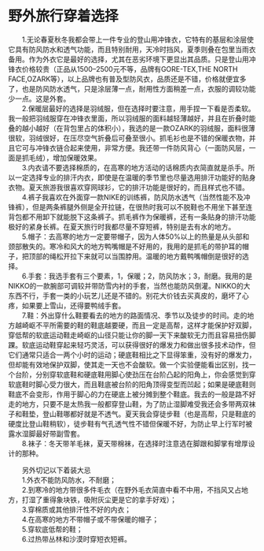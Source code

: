 # 野外旅行穿着选择  

&emsp;&emsp;1.无论春夏秋冬我都会带上一件专业的登山用冲锋衣，它特有的基层和涂层使它具有防风防水和透气功能，而且特别耐用，天冷时挡风，夏季则叠在包里当雨衣备用。作为外衣它是最好的选择，尤其在恶劣环境下更显出其品质。只是登山用冲锋衣价格较贵（正品从1500–2500元不等，品牌有GORE-TEX,THE NORTH FACE,OZARK等），以上品牌也有普及型防风衣，品质还是不错，价格就便宜多了，也是防风防水透气，只是涂层薄一点，耐用性方面稍差一点，衣服的调较功能少一点。这是外套。  
&emsp;&emsp;2.保暖层最好的选择是羽绒服，但在选择时要注意，用手捏一下看是否柔软。我一般把羽绒服穿在冲锋衣里面，所以羽绒服的面料越轻薄越好，并且在折叠时能叠的越小越好（在背包里占的体积小），我选的是一款OZARK的羽绒服，面料很薄很软，羽绒很好，在压尽空气折叠后可叠至很小。抓毛衫也是不错的保暖衣物，并且它可与冲锋衣链合起来使用，非常方便。我还带一件防风背心（一面防风层，一面是抓毛绒），增加保暖效果。  
&emsp;&emsp;3.内衣请不要选择棉质的，在高寒的地方活动的话棉质内衣简直就是杀手。所以一定选择专业的排汗内衣，即使是在温暖的季节里也尽量选用排汗功能好的贴身衣物。夏天旅游我很喜欢穿网球衫，它的排汗功能是很好的，而且样式也不错。  
&emsp;&emsp;4.裤子我喜欢在外面穿一款NIKE的训练裤，防风防水透气（当然性能不及冲锋裤），但是两条裤腿外侧是全开拉链，在很热时我可以不脱鞋也不用坐下甚至连背包都不用卸下就能脱下这条裤子。抓毛裤作为保暖裤，还有一条贴身的排汗功能极好的紧身长裤。在夏天旅行时我都尽量不穿短裤，特别是去有水的地方。  
&emsp;&emsp;5.帽子：去高寒的地方一定要带帽子，因为人体50%以上的热量是从头部和颈部散失的。寒冷和风大的地方鸭嘴帽是不好用的，我用的是抓毛的带护耳的帽子，把顶部的绳松开拉下来就可以当围脖用。温暖的地方戴鸭嘴帽倒是很好的选择。  
&emsp;&emsp;6.手套：我选手套有三个要素，1，保暖；2，防风防水；3，耐磨。我用的是NIKKO的一款腕部可调较并带防雪内衬的手套，当然也能防风倒灌。NIKKO的大东西不行，手套一类的小玩艺儿还是不错的。别花大价钱去买真皮的，磨坏了心疼，如果要上雪山，还得要鸭绒手套。  
&emsp;&emsp;7.鞋：外出穿什么鞋要看去的地方的路面情况、季节以及徒步的时间。走的地方越崎岖不平所需要的鞋的鞋底越要硬，而且一定是高帮，这样才能保护好双脚，穿低帮的软底运动鞋走崎岖的山径只能让你的脚一天下来酸软无力而且容易扭伤脚踝。软底运动鞋穿起来轻巧灵活，可以获得很好的爆发力和做出很多技术动作，但它们通常只适合一两个小时的运动；硬底鞋相比之下显得笨重，没有好的爆发力，但却能有效地保护双脚，使其走一天也不会酸软。做一个实验便能看出区别，找一个台阶，分别穿软底鞋和硬底鞋用脚心使劲压在台阶凸起的阳角上，你会感觉到穿软底鞋时脚心受力很大，而且鞋底被台阶的阳角顶得变型而凹起；如果是硬底鞋则鞋底不会变形，作用于脚心的力在硬底上被分摊到整个鞋底。我去的一般是路不好走的地方，只要不是太热我一般都穿登山鞋，为了防止湿脚难受我还会多带两双袜子和鞋垫，登山鞋哪都好就是不透气。夏天我会穿徒步鞋（也是高帮，只是鞋底的硬度比登山鞋稍软），徒步鞋有气孔透气性不错但保暖不好，为防止早上行军时被露水湿脚最好带副雪套。  
&emsp;&emsp;8.袜子：冬天带羊毛袜，夏天带棉袜，在选择时注意选在脚跟和脚掌有增厚设计的那种。  

&emsp;&emsp;另外切记以下着装大忌  
&emsp;&emsp;1.外衣不能防风防水，不耐磨；  
&emsp;&emsp;2.到寒冷的地方带很多件毛衣（在野外毛衣简直中看不中用，不挡风又占地方，打湿了重得象块铁，吸附灰尘更是它的拿手好戏）；  
&emsp;&emsp;3.穿棉质或其他排汗性不好的内衣；  
&emsp;&emsp;4.在高寒的地方不带帽子或不带保暖的帽子；  
&emsp;&emsp;5.穿软底低帮的鞋；  
&emsp;&emsp;6.过热带丛林和沙漠时穿短衣短裤。  
<!-- Last processed: 2025-07-22 03:44:30 -->
